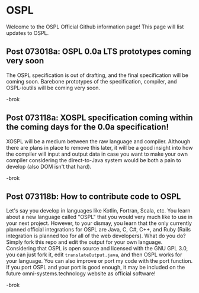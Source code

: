 <div id="top">
    <h1>OSPL</h1>
    <p>Welcome to the OSPL Official Github information page! This page will list updates to OSPL.</p>
</div>
<div id="post-073018a">
    <h2>Post 073018a: OSPL 0.0a LTS prototypes coming very soon</h2>
	<p>The OSPL specification is out of drafting, and the final specification will be coming soon. Barebone prototypes of the specification, compiler, and OSPL-ioutils will be coming very soon.</p>
	<p>-brok</p>
</div>
<div id="post-073118a">
	<h2>Post 073118a: XOSPL specification coming within the coming days for the 0.0a specification!</h2>
	<p>XOSPL will be a medium between the raw language and compiler. Although there are plans in place to remove this later, it will be a good insight into how the compiler will input and output data in case you want to make your own compiler considering the direct-to-Java system would be both a pain to develop (also DOM isn't that hard).</p>
	<p>-brok</p>
</div>
<div id="post-073118b">
	<h2>Post 073118b: How to contribute code to OSPL</h2>
	<p>Let's say you develop in languages like Kotlin, Fortran, Scala, etc. You learn about a new language called "OSPL" that you would very much like to use in your next project. However, to your dismay, you learn that the only currently planned official integrations for OSPL are Java, C, C#, C++, and Ruby (Rails integration is planned too for all of the web developers). What do you do? Simply fork this repo and edit the output for your own language. Considering that OSPL is open source and licensed with the GNU GPL 3.0, you can just fork it, edit <code>translateOutput.java</code>, and then OSPL works for your language. You can also improve or port my code with the port function. If you port OSPL and your port is good enough, it may be included on the future omni-systems.technology website as official software!</p>
	<p>-brok</p>
</div>
<div id="post-073118c"><h2></h2><p></p><p></p></div>
